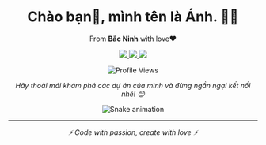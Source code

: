# <h1 align='center'>Chào bạn👋, mình tên là Ánh.  👩‍💻 </h1>

<p align='center'>
  From <b>Bắc Ninh</b> with love❤️
</p>

<p align="center">
  <a href="https://github.com/anhutc">
    <img src="https://img.shields.io/badge/GitHub-Profile-black?style=for-the-badge&logo=github" />
  </a>
  <a href="https://anhutc.github.io/">
    <img src="https://img.shields.io/badge/Portfolio-Website-blue?style=for-the-badge&logo=google-chrome" />
  </a>
  <a href="mailto:anhutck58@gmail.com">
    <img src="https://img.shields.io/badge/Email-Contact-red?style=for-the-badge&logo=gmail" />
  </a>
</p>

<p align="center">
  <img src="https://komarev.com/ghpvc/?username=anhutc&color=blueviolet&style=flat-square" alt="Profile Views" />
</p>

<p align="center">
  <i>Hãy thoải mái khám phá các dự án của mình và đừng ngần ngại kết nối nhé! 😊</i>
</p>

<p align="center">
  <img src="https://raw.githubusercontent.com/anhutc/anhutc/output/github-contribution-grid-snake.svg" alt="Snake animation" />
</p>

---

<p align="center">
  <i>⚡ Code with passion, create with love ⚡</i>
</p>
